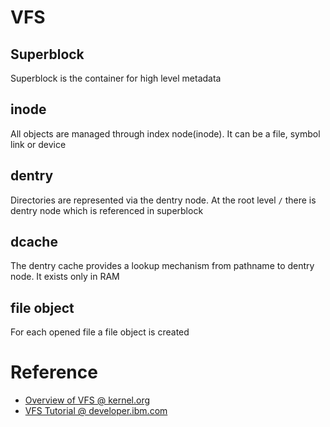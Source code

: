 # VFS

## Superblock

Superblock is the container for high level metadata

## inode

All objects are managed through index node(inode). It can be a file, symbol link or device

## dentry

Directories are represented via the dentry node. At the root level `/` there is dentry node which is referenced in superblock

## dcache

The dentry cache provides a lookup mechanism from pathname to dentry node. It exists only in RAM

## file object

For each opened file a file object is created

# Reference

- [Overview of VFS @ kernel.org](https://www.kernel.org/doc/html/latest/filesystems/vfs.html)
- [VFS Tutorial @ developer.ibm.com](https://developer.ibm.com/tutorials/l-virtual-filesystem-switch/)
